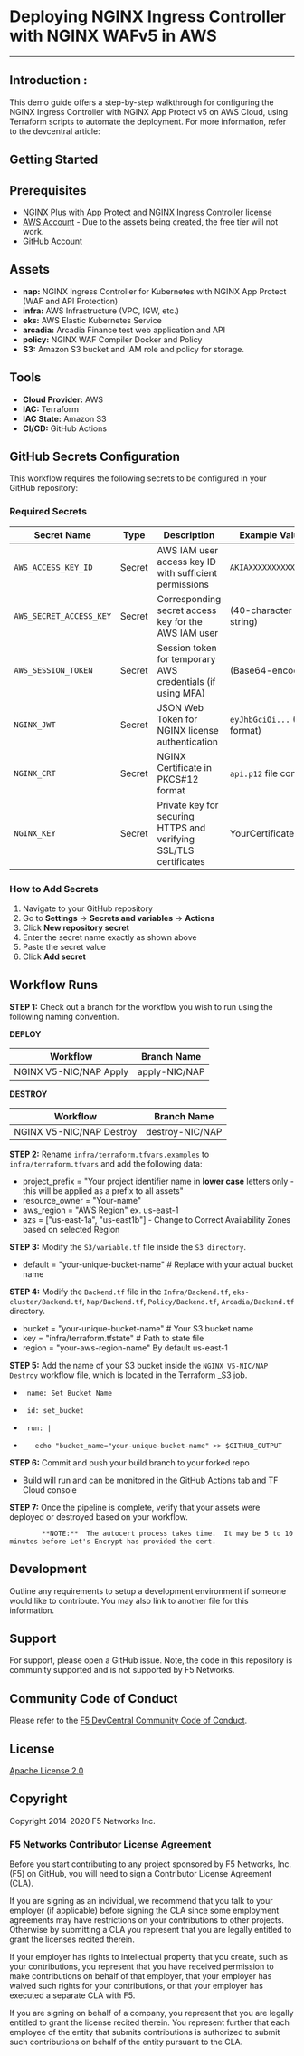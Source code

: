 # Deploying NGINX Ingress Controller with NGINX WAFv5 in AWS
---------------------------------------------------------------

Introduction :
---------------
This demo guide offers a step-by-step walkthrough for configuring the NGINX Ingress Controller with NGINX App Protect v5 on AWS Cloud, using Terraform scripts to automate the deployment. For more information, refer to the devcentral article:  <Coming Soon>


## Getting Started

## Prerequisites

* [NGINX Plus with App Protect and NGINX Ingress Controller license](https://www.nginx.com/free-trial-request/)
* [AWS Account](https://aws.amazon.com) - Due to the assets being created, the free tier will not work.
* [GitHub Account](https://github.com)

## Assets

* **nap:**       NGINX Ingress Controller for Kubernetes with NGINX App Protect (WAF and API Protection)
* **infra:**     AWS Infrastructure (VPC, IGW, etc.)
* **eks:**       AWS Elastic Kubernetes Service
* **arcadia:**   Arcadia Finance test web application and API
* **policy:**    NGINX WAF Compiler Docker and Policy
* **S3:**        Amazon S3 bucket and IAM role and policy for storage.

## Tools

* **Cloud Provider:** AWS
* **IAC:** Terraform
* **IAC State:** Amazon S3
* **CI/CD:** GitHub Actions


## GitHub Secrets Configuration

This workflow requires the following secrets to be configured in your GitHub repository:

### Required Secrets

| Secret Name            | Type    | Description                                                                 | Example Value/Format        |
|------------------------|---------|-----------------------------------------------------------------------------|----------------------------|
| `AWS_ACCESS_KEY_ID`     | Secret  | AWS IAM user access key ID with sufficient permissions                     | `AKIAXXXXXXXXXXXXXXXX`     |
| `AWS_SECRET_ACCESS_KEY` | Secret  | Corresponding secret access key for the AWS IAM user                       | (40-character mixed case string) |
| `AWS_SESSION_TOKEN`     | Secret  | Session token for temporary AWS credentials (if using MFA)                 | (Base64-encoded string)    |
| `NGINX_JWT`             | Secret  | JSON Web Token for NGINX license authentication                            | `eyJhbGciOi...` (JWT format) |
| `NGINX_CRT`             | Secret  | NGINX Certificate in PKCS#12 format                                        | `api.p12` file contents    |
| `NGINX_KEY`             | Secret  | Private key for securing HTTPS and verifying SSL/TLS certificates          | YourCertificatePasrivatekey|                                                    

### How to Add Secrets

1. Navigate to your GitHub repository
2. Go to **Settings** → **Secrets and variables** → **Actions**
3. Click **New repository secret**
4. Enter the secret name exactly as shown above
5. Paste the secret value
6. Click **Add secret**


## Workflow Runs

**STEP 1:** Check out a branch for the workflow you wish to run using the following naming convention. 

  **DEPLOY**
  
  | Workflow     | Branch Name      |
  | ------------ | ---------------- |
  | NGINX V5-NIC/NAP Apply| apply-NIC/NAP   |

 
  **DESTROY**
  
  | Workflow     | Branch Name       |
  | ------------ | ----------------- |
  | NGINX V5-NIC/NAP Destroy| destroy-NIC/NAP   |



**STEP 2:** Rename `infra/terraform.tfvars.examples` to `infra/terraform.tfvars` and add the following data:
  * project_prefix  = "Your project identifier name in **lower case** letters only - this will be applied as a prefix to all assets"
  * resource_owner = "Your-name"
  * aws_region     = "AWS Region" ex. us-east-1
  * azs            = ["us-east-1a", "us-east1b"] - Change to Correct Availability Zones based on selected Region


**STEP 3:**  Modify the `S3/variable.tf` file inside the `S3 directory`.
  * default     = "your-unique-bucket-name"  # Replace with your actual bucket name

**STEP 4:**  Modify the `Backend.tf` file in the `Infra/Backend.tf`, `eks-cluster/Backend.tf`, `Nap/Backend.tf`, `Policy/Backend.tf`, `Arcadia/Backend.tf`  directory. 
  * bucket         = "your-unique-bucket-name"  # Your S3 bucket name
  * key            = "infra/terraform.tfstate"       # Path to state file
  * region         = "your-aws-region-name"   By default us-east-1

**STEP 5:** Add the name of your S3 bucket inside the `NGINX V5-NIC/NAP Destroy` workflow file, which is located in the Terraform _S3 job.
  *      name: Set Bucket Name
  *      id: set_bucket
  *      run: |
  *        echo "bucket_name="your-unique-bucket-name" >> $GITHUB_OUTPUT
          
**STEP 6:** Commit and push your build branch to your forked repo
  * Build will run and can be monitored in the GitHub Actions tab and TF Cloud console


**STEP 7:** Once the pipeline is complete, verify that your assets were deployed or destroyed based on your workflow. 

            **NOTE:**  The autocert process takes time.  It may be 5 to 10 minutes before Let's Encrypt has provided the cert.


## Development

Outline any requirements to setup a development environment if someone would like to contribute.  You may also link to another file for this information.

## Support

For support, please open a GitHub issue.  Note, the code in this repository is community supported and is not supported by F5 Networks.  

## Community Code of Conduct

Please refer to the [F5 DevCentral Community Code of Conduct](code_of_conduct.md).

## License

[Apache License 2.0](LICENSE)

## Copyright

Copyright 2014-2020 F5 Networks Inc.

### F5 Networks Contributor License Agreement

Before you start contributing to any project sponsored by F5 Networks, Inc. (F5) on GitHub, you will need to sign a Contributor License Agreement (CLA).

If you are signing as an individual, we recommend that you talk to your employer (if applicable) before signing the CLA since some employment agreements may have restrictions on your contributions to other projects.
Otherwise by submitting a CLA you represent that you are legally entitled to grant the licenses recited therein.

If your employer has rights to intellectual property that you create, such as your contributions, you represent that you have received permission to make contributions on behalf of that employer, that your employer has waived such rights for your contributions, or that your employer has executed a separate CLA with F5.

If you are signing on behalf of a company, you represent that you are legally entitled to grant the license recited therein.
You represent further that each employee of the entity that submits contributions is authorized to submit such contributions on behalf of the entity pursuant to the CLA.
